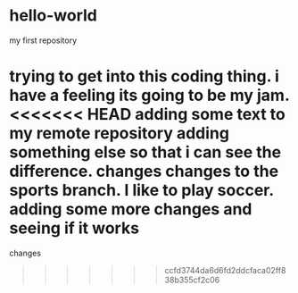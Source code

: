 # hello-world
my first repository

trying to get into this coding thing. i have a feeling its going to be my jam.
<<<<<<< HEAD
adding some text to my remote repository
adding something else so that i can see the difference. changes
changes to the sports branch. I like to play soccer.
adding some more changes and seeing if it works
=======
changes
>>>>>>> ccfd3744da6d6fd2ddcfaca02ff838b355cf2c06
